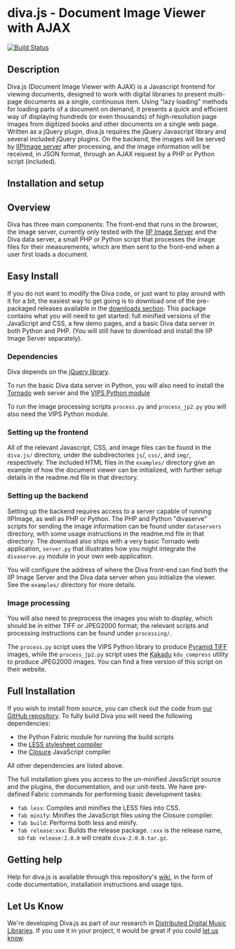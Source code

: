 diva.js - Document Image Viewer with AJAX
=========================================

[![Build Status](https://secure.travis-ci.org/DDMAL/diva.js.png?branch=develop)](http://travis-ci.org/DDMAL/diva.js)

Description
-----------

Diva.js (Document Image Viewer with AJAX) is a Javascript frontend for viewing documents, designed to work with digital libraries to present multi-page documents as a single, continuous item. Using "lazy loading" methods for loading parts of a document on demand, it presents a quick and efficient way of displaying hundreds (or even thousands) of high-resolution page images from digitized books and other documents on a single web page. Written as a jQuery plugin, diva.js requires the jQuery Javascript library and several included jQuery plugins. On the backend, the images will be served by [IIPImage server](http://iipimage.sourceforge.net) after processing, and the image information will be received, in JSON format, through an AJAX request by a PHP or Python script (included).

Installation and setup
----------------------

## Overview

Diva has three main components: The front-end that runs in the browser, the image server, currently only tested with the [IIP Image Server](http://iipimage.sourceforge.net) and the Diva data server, a small PHP or Python script that processes the image files for their measurements, which are then sent to the front-end when a user first loads a document.

## Easy Install

If you do not want to modify the Diva code, or just want to play around with it for a bit, the easiest way to get going is to download one of the pre-packaged releases available in the [downloads section](https://github.com/DDMAL/diva.js/downloads). This package contains what you will need to get started: full minified versions of the JavaScript and CSS, a few demo pages, and a basic Diva data server in both Python and PHP. (You will still have to download and install the IIP Image Server separately).

### Dependencies

Diva depends on the [jQuery library](http://www.jquery.com).

To run the basic Diva data server in Python, you will also need to install the [Tornado](http://www.tornadoweb.org) web server and the [VIPS Python module](http://www.vips.ecs.soton.ac.uk/index.php?title=Python)

To run the image processing scripts `process.py` and `process_jp2.py` you will also need the VIPS Python module.

### Setting up the frontend

All of the relevant Javascript, CSS, and image files can be found in the `diva.js/` directory, under the subdirectories `js`/, `css/`, and `img/`, respectively. The included HTML files in the `examples/` directory give an example of how the document viewer can be initialized, with further setup details in the readme.md file in that directory.

### Setting up the backend

Setting up the backend requires access to a server capable of running IIPImage, as well as PHP or Python. The PHP and Python "divaserve" scripts for sending the image information can be found under `dataservers` directory, with some usage instructions in the readme.md file in that directory. The download also ships with a very basic Tornado web application, `server.py` that illustrates how you might integrate the `divaserve.py` module in your own web application.

You will configure the address of where the Diva front-end can find both the IIP Image Server and the Diva data server when you initialize the viewer. See the `examples/` directory for more details.

### Image processing

You will also need to preprocess the images you wish to display, which should be in either TIFF or JPEG2000 format; the relevant scripts and processing instructions can be found under `processing/`.

The `process.py` script uses the VIPS Python library to produce [Pyramid TIFF](http://www.digitalpreservation.gov/formats/fdd/fdd000237.shtml) images, while the `process_jp2.py` script uses the [Kakadu](http://www.kakadusoftware.com) `kdu_compress` utility to produce JPEG2000 images. You can find a free version of this script on their website.

## Full Installation

If you wish to install from source, you can check out the code from [our GitHub repository](http://github.com/DDMAL/diva.js). To fully build Diva you will need the following dependencies:

 * the Python Fabric module for running the build scripts
 * the [LESS stylesheet compiler](http://lesscss.org)
 * the [Closure](https://developers.google.com/closure/) JavaScript compiler

All other dependencies are listed above.

The full installation gives you access to the un-minified JavaScript source and the plugins, the documentation, and our unit-tests. We have pre-defined Fabric commands for performing basic development tasks:

 * `fab less`: Compiles and minifies the LESS files into CSS.
 * `fab minify`: Minifies the JavaScript files using the Closure compiler.
 * `fab build`: Performs both less and minify.
 * `fab release:xxx`: Builds the release package. `:xxx` is the release name, so `fab release:2.0.0` will create `diva-2.0.0.tar.gz`. 

Getting help
------------

Help for diva.js is available through this repository's [wiki](https://github.com/DDMAL/diva.js/wiki), in the form of code documentation, installation instructions and usage tips.

Let Us Know
-----------

We're developing Diva.js as part of our research in [Distributed Digital Music Libraries](http://ddmal.music.mcgill.ca). If you use it in your project, it would be great if you could [let us know](mailto:andrew.hankinson@mail.mcgill.ca).
